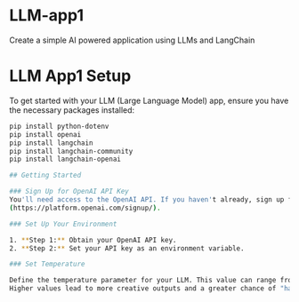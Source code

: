 # LLM-app1
Create a simple AI powered application using LLMs and LangChain

# LLM App1 Setup

To get started with your LLM (Large Language Model) app, ensure you have the necessary packages installed:

```bash
pip install python-dotenv
pip install openai
pip install langchain
pip install langchain-community
pip install langchain-openai

## Getting Started

### Sign Up for OpenAI API Key
You'll need access to the OpenAI API. If you haven't already, sign up for an API key at [OpenAI API]
(https://platform.openai.com/signup/).

### Set Up Your Environment

1. **Step 1:** Obtain your OpenAI API key.
2. **Step 2:** Set your API key as an environment variable.

### Set Temperature

Define the temperature parameter for your LLM. This value can range from 0 to 1.0.
Higher values lead to more creative outputs and a greater chance of "hallucination."
